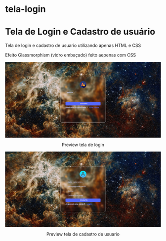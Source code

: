 # tela-login
<h1> Tela de Login e Cadastro de usuário</h1>
 <p>Tela de login e cadastro de usuario utilizando apenas HTML e CSS</p>
 <p>Efeito Glassmorphism (vidro embaçado) feito aepenas com CSS</p>

<img align="center" height="auto" src="./login002.png"/>
<p align="center" >Preview tela de login</p>
<img align="center" height="auto" src="./cadastro002.png"/>
<p align="center">Preview tela de cadastro de usuario</p>
